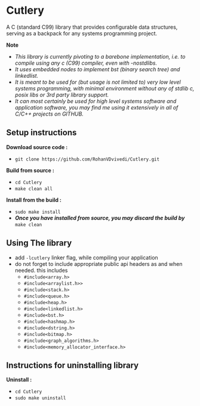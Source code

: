 # Cutlery
A C (standard C99) library that provides configurable data structures, serving as a backpack for any systems programming project.

**Note**
 * *This library is currently pivoting to a barebone implementation, i.e. to compile using any c (C99) compiler, even with -nostdlibs.*
 * *It uses embedded nodes to implement bst (binary search tree) and linkedlist.*
 * *It is meant to be used for (but usage is not limited to) very low level systems programming, with minimal environment without any of stdlib c, posix libs or 3rd party library support.*
 * *It can most certainly be used for high level systems software and application software, you may find me using it extensively in all of C/C++ projects on GITHUB.*

## Setup instructions

**Download source code :**
 * `git clone https://github.com/RohanVDvivedi/Cutlery.git`

**Build from source :**
 * `cd Cutlery`
 * `make clean all`

**Install from the build :**
 * `sudo make install`
 * ***Once you have installed from source, you may discard the build by*** `make clean`

## Using The library
 * add `-lcutlery` linker flag, while compiling your application
 * do not forget to include appropriate public api headers as and when needed. this includes
   * `#include<array.h>`
   * `#include<arraylist.h>>`
   * `#include<stack.h>`
   * `#include<queue.h>`
   * `#include<heap.h>`
   * `#include<linkedlist.h>`
   * `#include<bst.h>`
   * `#include<hashmap.h>`
   * `#include<dstring.h>`
   * `#include<bitmap.h>`
   * `#include<graph_algorithms.h>`
   * `#include<memory_allocator_interface.h>`

## Instructions for uninstalling library

**Uninstall :**
 * `cd Cutlery`
 * `sudo make uninstall`
